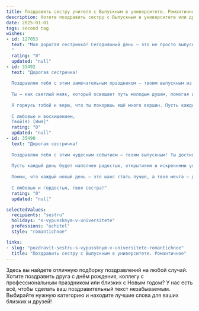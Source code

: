 ```yaml
---
title: Поздравить сестру учителя с Выпускным в университете. Романтичное
description: Хотите поздравить сестру с Выпускным в университете или другим праздником? Наш ИИ создаст незабываемое поздравление, а вы обязательно выделитесь среди других.  
date: 2025-01-01
tags: second tag
wishes:
- id: 127053
  text: "Моя дорогая сестричка! Сегодняшний день – это не просто выпускной, это рассвет твоей прекрасной, светлой профессии Учителя.  Твой путь был тернист, но ты прошла его с достоинством и грацией,  словно ангел, несущий знания и любовь.  Пусть каждый твой урок станет маленьким чудом, согревающим сердца твоих учеников.  Я бесконечно горжусь тобой и верю, что ты будешь  лучшим Учителем, способным вдохновлять и менять мир к лучшему.  Поздравляю с этим невероятным достижением!  Пусть твоя жизнь будет наполнена счастьем, радостью и благодарностью!
  "
  rating: "0"
  updated: "null"
- id: 35492
  text: "Дорогая сестричка!
  
  Поздравляю тебя с этим замечательным праздником – твоим выпускным из университета! Ты сделала огромный шаг на пути к своей мечте, и теперь мир сможет узнать тебя как учителя, который с добротой и вдохновением будет открывать сердца и умы новых поколений.
  
  Ты – как светлый маяк, который освещает путь молодым душам, помогая им находить своё предназначение. Пусть каждый урок, каждое слово и каждый жест передают твою любовь к знаний и человеческой душе.
  
  Я горжусь тобой и верю, что ты покоришь ещё много вершин. Пусть каждый твой день будет наполнен радостью, пусть твое сердце бьётся в ритме счастья, а мечты сбываются с лёгкостью и изяществом.
  
  С любовью и восхищением,
  Твой(я) [Имя]"
  rating: "0"
  updated: "null"
- id: 35490
  text: "Дорогая сестричка!
  
  Поздравляю тебя с этим чудесным событием — твоим выпускным! Ты достигла той высоты, о которой мечтала, и теперь мир откроется перед тобой, полным возможностей и надежд. Твоя новая профессия — учитель — это настоящая миссия, и я уверена, что с твоим терпением и любовью к знаниям ты сможешь вдохновить и воспитать не одно поколение учеников.
  
  Пусть каждый день будет наполнен радостью, открытиями и искренними улыбками. Желаю, чтобы твоя жизнь была яркой, как пастельные краски на палитре художника, а рядом были только те, кто понимает и поддерживает тебя.
  
  Помни, что каждый новый день — это шанс стать лучше, а твоя мечта — делать этот мир немного светлее и мудрее. Я горжусь тобой и всегда буду рядом, поддерживая на твоем замечательном пути.
  
  С любовью и гордостью, твоя сестра!"
  rating: "0"
  updated: "null"

selectedValues:
  recipients: "sestru"
  holidays: "s-vypussknym-v-universitete"
  professions: "uchitel"
  style: "romantichnoe"

links:
- slug: "pozdravit-sestru-s-vypussknym-v-universitete-romantichnoe"
  title: "Поздравить сестру с Выпускным в университете. Романтичное"
---
```


Здесь вы найдете отличную подборку поздравлений на любой случай.
Хотите поздравить друга с днём рождения, коллегу с профессиональным праздником или близких с Новым годом? У нас есть всё, чтобы сделать ваш поздравительный текст незабываемым. Выбирайте нужную категорию и находите лучшие слова для ваших близких и друзей!
